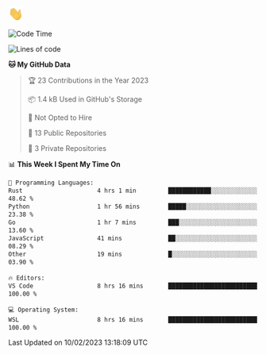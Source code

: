 <img src="https://raw.githubusercontent.com/guuzaa/guuzaa/master/assets/wave.gif" width="30px" />
 
<!--START_SECTION:waka-->
![Code Time](http://img.shields.io/badge/Code%20Time-35%20hrs%2032%20mins-blue)

![Lines of code](https://img.shields.io/badge/From%20Hello%20World%20I%27ve%20Written-7%20Thousand%20lines%20of%20code-blue)

**🐱 My GitHub Data** 

> 🏆 23 Contributions in the Year 2023
 > 
> 📦 1.4 kB Used in GitHub's Storage 
 > 
> 🚫 Not Opted to Hire
 > 
> 📜 13 Public Repositories 
 > 
> 🔑 3 Private Repositories  
 > 
📊 **This Week I Spent My Time On** 

```text
💬 Programming Languages: 
Rust                     4 hrs 1 min         ████████████░░░░░░░░░░░░░   48.62 % 
Python                   1 hr 56 mins        █████░░░░░░░░░░░░░░░░░░░░   23.38 % 
Go                       1 hr 7 mins         ███░░░░░░░░░░░░░░░░░░░░░░   13.60 % 
JavaScript               41 mins             ██░░░░░░░░░░░░░░░░░░░░░░░   08.29 % 
Other                    19 mins             █░░░░░░░░░░░░░░░░░░░░░░░░   03.90 % 

🔥 Editors: 
VS Code                  8 hrs 16 mins       █████████████████████████   100.00 % 

💻 Operating System: 
WSL                      8 hrs 16 mins       █████████████████████████   100.00 % 

```


 Last Updated on 10/02/2023 13:18:09 UTC
<!--END_SECTION:waka-->
